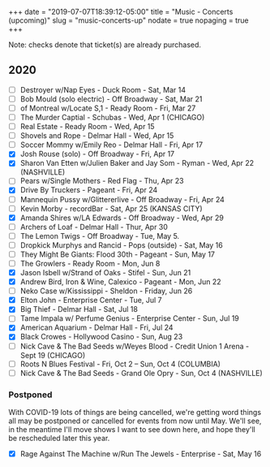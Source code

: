 +++
date = "2019-07-07T18:39:12-05:00"
title = "Music - Concerts (upcoming)"
slug = "music-concerts-up"
nodate = true
nopaging = true
+++

Note: checks denote that ticket(s) are already purchased.

## 2020

- [ ] Destroyer w/Nap Eyes - Duck Room - Sat, Mar 14
- [ ] Bob Mould (solo electric) - Off Broadway - Sat, Mar 21
- [ ] of Montreal w/Locate S,1 - Ready Room - Fri, Mar 27
- [ ] The Murder Captial - Schubas - Wed, Apr 1 (CHICAGO)
- [ ] Real Estate - Ready Room - Wed, Apr 15
- [ ] Shovels and Rope - Delmar Hall - Wed, Apr 15
- [ ] Soccer Mommy w/Emily Reo - Delmar Hall - Fri, Apr 17
- [X] Josh Rouse (solo) - Off Broadway - Fri, Apr 17
- [X] Sharon Van Etten w/Julien Baker and Jay Som - Ryman - Wed, Apr 22 (NASHVILLE)
- [ ] Pears w/Single Mothers - Red Flag - Thu, Apr 23
- [X] Drive By Truckers - Pageant - Fri, Apr 24
- [ ] Mannequin Pussy w/Glittererlive - Off Broadway - Fri, Apr 24
- [ ] Kevin Morby - recordBar - Sat, Apr 25 (KANSAS CITY)
- [X] Amanda Shires w/LA Edwards - Off Broadway - Wed, Apr 29
- [ ] Archers of Loaf - Delmar Hall - Thur, Apr 30
- [ ] The Lemon Twigs - Off Broadway - Tue, May 5.
- [ ] Dropkick Murphys and Rancid - Pops (outside) - Sat, May 16
- [ ] They Might Be Giants: Flood 30th - Pageant - Sun, May 17
- [ ] The Growlers - Ready Room - Mon, Jun 8 
- [X] Jason Isbell w/Strand of Oaks - Stifel - Sun, Jun 21
- [X] Andrew Bird, Iron & Wine, Calexico - Pageant - Mon, Jun 22
- [ ] Neko Case w/Kississippi - Sheldon - Friday, Jun 26
- [X] Elton John - Enterprise Center - Tue, Jul 7
- [X] Big Thief - Delmar Hall - Sat, Jul 18
- [ ] Tame Impala w/ Perfume Genius - Enterprise Center - Sun, Jul 19
- [X] American Aquarium - Delmar Hall - Fri, Jul 24
- [X] Black Crowes - Hollywood Casino - Sun, Aug 23
- [ ] Nick Cave & The Bad Seeds w/Weyes Blood - Credit Union 1 Arena - Sept 19 (CHICAGO)
- [ ] Roots N Blues Festival - Fri, Oct 2 – Sun, Oct 4 (COLUMBIA) 
- [ ] Nick Cave & The Bad Seeds - Grand Ole Opry - Sun, Oct 4 (NASHVILLE)

### Postponed

With COVID-19 lots of things are being cancelled, we're getting word things all may be postponed or cancelled for events from now until May. We'll see, in the meantime I'll move shows I want to see down here, and hope they'll be rescheduled later this year.

- [X] Rage Against The Machine w/Run The Jewels - Enterprise - Sat, May 16
